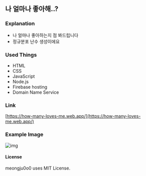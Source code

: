 ## 나 얼마나 좋아해..?

### Explanation
- 나 얼마나 좋아하는지 점 봐드립니다
- 정규분포 난수 생성이에요

### Used Things
- HTML
- CSS
- JavaScript
- Node.js
- Firebase hosting
- Domain Name Service

### Link
[https://how-many-loves-me.web.app/](https://how-many-loves-me.web.app/)

### Example Image
![img](https://user-images.githubusercontent.com/93894320/244913154-62d20e1f-80ae-4925-9b34-7196c8360ed5.png)

#### License
meongju0o0 uses MIT License.
